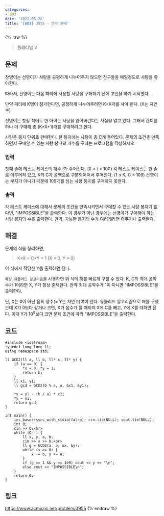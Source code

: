 ```yaml
---
categories:
- BOJ
date: '2022-06-28'
title: '[BOJ] 3955 - 캔디 분배'
---
```


{% raw %}
> 플래티넘 V<br>

## 문제
창영이는 선영이가 사탕을 공평하게 나누어주지 않으면 친구들을 때릴정도로 사탕을 좋아한다.

따라서, 선영이는 다음 파티에 사용할 사탕을 구매하기 전에 고민을 하기 시작했다.

만약 파티에 K명이 참가한다면, 공정하게 나누어주려면 K×X개를 사야 한다. (X는 자연수)

선영이는 항상 적어도 한 아이는 사탕을 잃어버린다는 사실을 알고 있다. 그래서 캔디를 하나 더 구매해 총 (K×X+1)개를 구매하려고 한다.

사탕은 봉지 단위로 판매한다. 한 봉지에는 사탕이 총 C개 들어있다. 문제의 조건을 만족하면서 구매할 수 있는 사탕 봉지의 개수를 구하는 프로그램을 작성하시오.

### 입력
첫째 줄에 테스트 케이스의 개수 t가 주어진다. (0 < t < 100) 각 테스트 케이스는 한 줄로 이루어져 있고, K와 C가 공백으로 구분되어져서 주어진다. (1 ≤ K, C ≤ 109) 선영이는 부자가 아니기 때문에 109개를 넘는 사탕 봉지를 구매하지 못한다.

### 출력
각 테스트 케이스에 대해서 문제의 조건을 만족시키면서 구매할 수 있는 사탕 봉지가 없다면, "IMPOSSIBLE"을 출력한다. 이 경우가 아닌 경우에는 선영이가 구매해야 하는 사탕 봉지의 수를 출력한다. 만약, 가능한 봉지의 수가 여러개라면 아무거나 출력한다.

## 해결
문제의 식을 정리하면,
> K×X + C×Y = 1 (X < 0, Y > 0)<br>

이 식에서 적당한 Y를 출력하면 된다.

`확장 유클리드 알고리즘`을 사용하면 위 식의 해를 빠르게 구할 수 있다. K, C의 최대 공약수가 1이라면 X, Y가 항상 존재한다. 만약 최대 공약수가 1이 아니면 "IMPOSSIBLE"을 출력한다.

단, X는 0이 아닌 음의 정수(= Y는 자연수)여야 한다. 유클리드 알고리즘으로 해를 구했는데 X가 0보다 같거나 크면, X가 음수가 될 때까지 X에 C를 빼고, Y에 K를 더하면 된다. 이때 Y가 10<sup>9</sup>보다 크면 문제 조건에 따라 "IMPOSSIBLE"을 출력한다.


## 코드
```
#include <iostream>
typedef long long ll;
using namespace std;

ll GCD2(ll a, ll b, ll* x, ll* y) {
	if (a == 0) {
		*x = 0, *y = 1;
		return b;
	}
	ll x1, y1;
	ll gcd = GCD2(b % a, a, &x1, &y1);

	*x = y1 - (b / a) * x1;
	*y = x1;
	return gcd;
}

int main() {
	ios_base::sync_with_stdio(false); cin.tie(NULL); cout.tie(NULL);
	int Q;
	cin >> Q;<br>
	while (Q--) {
		ll x, y, a, b;
		cin >> a >> b;<br>
		ll g = GCD2(a, b, &x, &y);
		while (x >= 0) {
			x -= b, y += a;
		}
		if (g == 1 && y <= 1e9) cout << y << "\n";
		else cout << "IMPOSSIBLE\n";
	}
	return 0;
}
```

## 링크
https://www.acmicpc.net/problem/3955
{% endraw %}